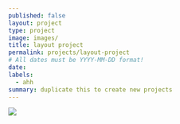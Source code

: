 ```yaml
---
published: false
layout: project
type: project
image: images/
title: layout project
permalink: projects/layout-project
# All dates must be YYYY-MM-DD format!
date: 
labels:
  - ahh
summary: duplicate this to create new projects
---
```


<img class="ui medium right floated rounded image" src="../images/">
